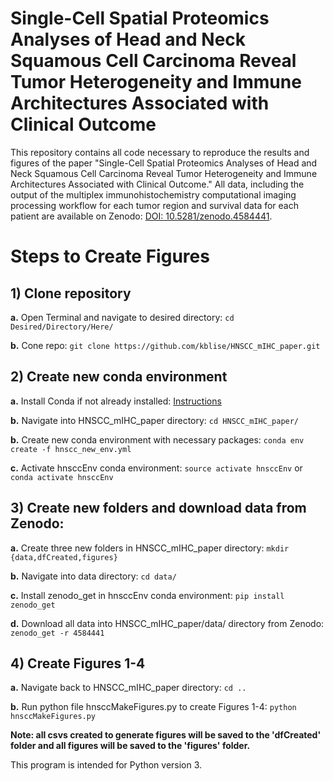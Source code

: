 # Single-Cell Spatial Proteomics Analyses of Head and Neck Squamous Cell Carcinoma Reveal Tumor Heterogeneity and Immune Architectures Associated with Clinical Outcome


This repository contains all code necessary to reproduce the results and figures of the paper "Single-Cell Spatial Proteomics Analyses of Head and Neck Squamous Cell Carcinoma Reveal Tumor Heterogeneity and Immune Architectures Associated with Clinical Outcome." All data, including the output of the multiplex immunohistochemistry computational imaging processing workflow for each tumor region and survival data for each patient are available on Zenodo: [DOI: 10.5281/zenodo.4584441](https://doi.org/10.5281/zenodo.4584441).

# Steps to Create Figures

## 1) Clone repository

**a.** Open Terminal and navigate to desired directory: `cd Desired/Directory/Here/`

**b.** Cone repo: `git clone https://github.com/kblise/HNSCC_mIHC_paper.git`

## 2) Create new conda environment

**a.** Install Conda if not already installed: [Instructions](https://conda.io/projects/conda/en/latest/user-guide/install/index.html)

**b.** Navigate into HNSCC_mIHC_paper directory: `cd HNSCC_mIHC_paper/`

**b.** Create new conda environment with necessary packages: `conda env create -f hnscc_new_env.yml`

**c.** Activate hnsccEnv conda environment: `source activate hnsccEnv` or `conda activate hnsccEnv`

## 3) Create new folders and download data from Zenodo:

**a.** Create three new folders in HNSCC_mIHC_paper directory: `mkdir {data,dfCreated,figures}`

**b.** Navigate into data directory: `cd data/`

**c.** Install zenodo_get in hnsccEnv conda environment: `pip install zenodo_get`

**d.** Download all data into HNSCC_mIHC_paper/data/ directory from Zenodo: `zenodo_get -r 4584441`

## 4) Create Figures 1-4

**a.** Navigate back to HNSCC_mIHC_paper directory: `cd ..`

**b.** Run python file hnsccMakeFigures.py to create Figures 1-4: `python hnsccMakeFigures.py`



**Note: all csvs created to generate figures will be saved to the 'dfCreated' folder and all figures will be saved to the 'figures' folder.**


This program is intended for Python version 3.
